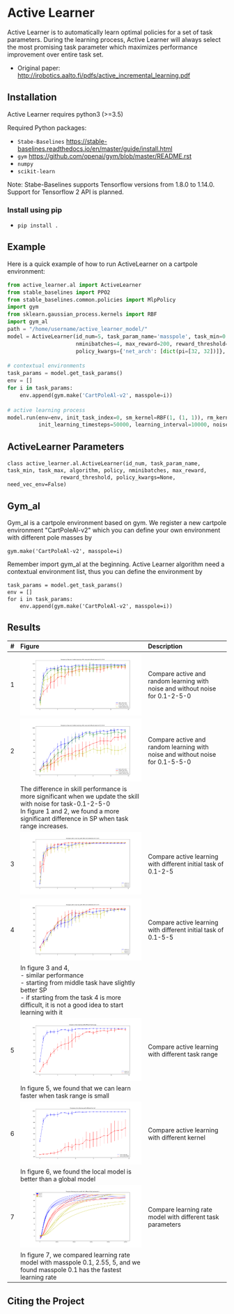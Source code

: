 # Active Learner

Active Learner is to automatically learn optimal policies for a set of task parameters.
During the learning process, Active Learner will always select the most promising task
parameter which maximizes performance improvement over entire task set.

- Original paper: http://irobotics.aalto.fi/pdfs/active_incremental_learning.pdf
## Installation
Active Learner requires python3 (>=3.5) 

Required Python packages:
- `Stabe-Baselines` https://stable-baselines.readthedocs.io/en/master/guide/install.html
- `gym` https://github.com/openai/gym/blob/master/README.rst
- `numpy`
- `scikit-learn`

Note: Stabe-Baselines supports Tensorflow versions from 1.8.0 to 1.14.0. Support for Tensorflow 2 API is planned.

### Install using pip
- `pip install .`

## Example
Here is a quick example of how to run ActiveLearner on a cartpole environment:
```python
from active_learner.al import ActiveLearner
from stable_baselines import PPO2
from stable_baselines.common.policies import MlpPolicy
import gym
from sklearn.gaussian_process.kernels import RBF
import gym_al
path = "/home/username/active_learner_model/"
model = ActiveLearner(id_num=5, task_param_name='masspole', task_min=0.1, task_max=5, algorithm=PPO2,
                      nminibatches=4, max_reward=200, reward_threshold=190, policy=MlpPolicy,
                      policy_kwargs={'net_arch': [dict(pi=[32, 32])]}, need_vec_env=True)

# contextual environments
task_params = model.get_task_params()
env = []
for i in task_params:
    env.append(gym.make('CartPoleAl-v2', masspole=i))

# active learning process
model.run(env=env, init_task_index=0, sm_kernel=RBF(1, (1, 1)), rm_kernel=RBF(1, (1, 1)), path=path+"1/", 
          init_learning_timesteps=50000, learning_interval=10000, noise_coef=0.01)
```
## ActiveLearner Parameters
```
class active_learner.al.ActiveLearner(id_num, task_param_name, task_min, task_max, algorithm, policy, nminibatches, max_reward,
                 reward_threshold, policy_kwargs=None, need_vec_env=False)
```

## Gym_al
Gym_al is a cartpole environment based on gym. We register a new cartpole environment "CartPoleAl-v2" which
you can define your own environment with different pole masses by
```
gym.make('CartPoleAl-v2', masspole=i)
```
Remember import gym_al at the beginning.
Active Learner algorithm need a contextual environment list, thus you can define the environment by
```
task_params = model.get_task_params()
env = []
for i in task_params:
    env.append(gym.make('CartPoleAl-v2', masspole=i))
```

## Results


| #     | Figure   |  Description   |
| :------------- | :------------- | :------------- |
| 1 | ![f1](figures/f1.png ) | Compare active and random learning with noise and without noise for 0.1-2-5-0 |
| 2 | ![f2](figures/f2.png ) | Compare active and random learning with noise and without noise for 0.1-5-5-0 |
| | The difference in skill performance is more significant when we update the skill with noise for task-0.1-2-5-0<br>In figure 1 and 2, we found a more significant difference in SP when task range increases.|
| 3 | ![f3](figures/f3.png ) | Compare active learning with different initial task of 0.1-2-5 |
| 4 | ![f4](figures/f4.png ) | Compare active learning with different initial task of 0.1-5-5 |
| | In figure 3 and 4,<br>- similar performance<br>- starting from middle task have slightly better SP<br>- if starting from the task 4 is more difficult, it is not a good idea to start learning with it|
| 5 | ![f5](figures/f5.png ) | Compare active learning with different task range |
| | In figure 5, we found that we can learn faster when task range is small|
| 6 | ![f6](figures/f6.png ) | Compare active learning with different kernel |
| | In figure 6, we found the local model is better than a global model|
| 7 | ![f7](figures/f7.png ) | Compare learning rate model with different task parameters |
| | In figure 7, we compared learning rate model with masspole 0.1, 2.55, 5, and we found masspole 0.1 has the fastest learning rate |


## Citing the Project
